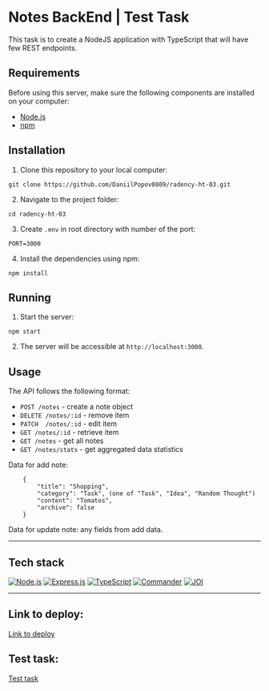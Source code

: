 # Notes BackEnd | Test Task

This task is to create a NodeJS application with TypeScript that will have few REST
endpoints.

## Requirements

Before using this server, make sure the following components are installed on your computer:

- [Node.js](https://nodejs.org)
- [npm](https://www.npmjs.com/get-npm)

## Installation

1. Clone this repository to your local computer:

```shell
git clone https://github.com/DaniilPopov0809/radency-ht-03.git
```

2. Navigate to the project folder:

```shell
cd radency-ht-03
```

3. Create `.env` in root directory with number of the port:

```shell
PORT=3000
```

4. Install the dependencies using npm:

```shell
npm install
```

## Running

1. Start the server:

```shell
npm start
```

2. The server will be accessible at `http://localhost:3000`.

## Usage

The API follows the following format:

- `POST /notes` - create a note object
- `DELETE /notes/:id` - remove item
- `PATCH  /notes/:id` - edit item
- `GET /notes/:id` - retrieve item
- `GET /notes` - get all notes
- `GET /notes/stats` - get aggregated data statistics

Data for add note:

```shell
    {
        "title": "Shopping",
        "category": "Task", (one of "Task", "Idea", "Random Thought")
        "content": "Tomatos",
        "archive": false
    }
 ```
 Data for update note: any fields from add data.
 
---

## Tech stack

[![Node.js](https://img.shields.io/badge/Node.js-339933?style=for-the-badge&logo=nodedotjs&logoColor=white)](#)
[![Express.js](https://img.shields.io/badge/Express.js-000000?style=for-the-badge&logo=express&logoColor=white)](#)
[![TypeScript](https://img.shields.io/badge/TypeScript-007ACC?style=for-the-badge&logo=typescript&logoColor=white)](#)
[![Commander](https://img.shields.io/badge/commander-000000?style=for-the-badge)](#)
[![JOI](https://img.shields.io/badge/joi-F1FD1D?style=for-the-badge)](#)

---

## Link to deploy:
[Link to deploy](https://notes-9q14.onrender.com)

## Test task:
[Test task](https://drive.google.com/file/d/1KJGc_3Qt2v-FRsuiWYVq8CQse2_fzMS5/view?usp=drive_link)